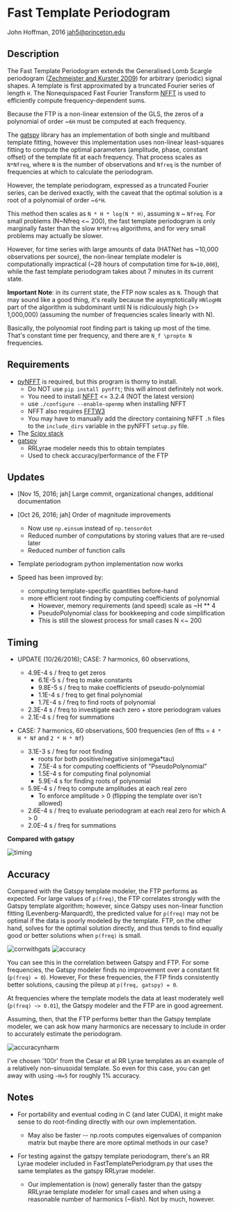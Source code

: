 Fast Template Periodogram
=========================

John Hoffman, 2016
jah5@princeton.edu

Description
-----------
The Fast Template Periodogram extends the Generalised Lomb Scargle
periodogram ([Zechmeister and Kurster 2009](http://adsabs.harvard.edu/cgi-bin/bib_query?arXiv:0901.2573])) 
for arbitrary (periodic) signal shapes. A template is first approximated
by a truncated Fourier series of length `H`. The Nonequispaced Fast Fourier Transform
[NFFT](https://www-user.tu-chemnitz.de/~potts/nfft/) is used
to efficiently compute frequency-dependent sums.

Because the FTP is a non-linear extension of the GLS, the zeros of 
a polynomial of order ~`6H` must be computed at each frequency.

The [gatspy](http://www.astroml.org/gatspy/) library has an implementation of
both single and multiband template fitting, however this implementation
uses non-linear least-squares fitting to compute the optimal parameters 
(amplitude, phase, constant offset) of the template fit at each frequency. That
process scales as `N*Nfreq`, where `N` is the number of observations and
`Nfreq` is the number of frequencies at which to calculate the periodogram.

However, the template periodogram, expressed as a truncated Fourier series,
can be derived exactly, with the caveat that the optimal solution is a root 
of a polynomial of order ~`6*H`.

This method then scales as `N * H * log(N * H)`, assuming `N` ~ `Nfreq`. 
For small problems (N~Nfreq <~ 200), the fast template periodogram is only marginally
faster than the slow `N*Nfreq` algorithms, and for very small problems may actually be slower.

However, for time series with large amounts of data (HATNet has ~10,000 observations
per source), the non-linear template modeler is computationally impractical (~28 hours of 
computation time for `N=10,000`), while the fast template periodogram takes about 7 minutes
in its current state.

**Important Note**: in its current state, the FTP now scales as `N`. Though that
may sound like a good thing, it's really because the asymptotically `HNlogHN` part
of the algorithm is subdominant until N is ridiculously high (>> 1,000,000) (assuming the number
of frequencies scales linearly with N). 

Basically, the polynomial root finding part is taking up most of the time. That's
constant time per frequency, and there are `N_f \propto N` frequencies.

Requirements
------------

* [pyNFFT](https://pypi.python.org/pypi/pyNFFT) is required, but this program is thorny to install.
	* Do NOT use `pip install pynfft`; this will almost definitely not work.
	* You need to install [NFFT](https://www-user.tu-chemnitz.de/~potts/nfft/) <= 3.2.4 (NOT the latest version)
	* use `./configure --enable-openmp` when installing NFFT
	* NFFT also requires [FFTW3](http://www.fftw.org)
	* You may have to manually add the directory containing NFFT `.h` files to the `include_dirs` variable in the pyNFFT `setup.py` file.
* The [Scipy stack](http://www.scipy.org/install.html)
* [gatspy](http://www.astroml.org/gatspy/) 
	* RRLyrae modeler needs this to obtain templates
	* Used to check accuracy/performance of the FTP

Updates
-------
* [Nov 15, 2016; jah] Large commit, organizational changes, additional documentation
* [Oct 26, 2016; jah] Order of magnitude improvements
	* Now use `np.einsum` instead of `np.tensordot`
	* Reduced number of computations by storing values that are re-used later
	* Reduced number of function calls
* Template periodogram python implementation now works

* Speed has been improved by:
	* computing template-specific quantities before-hand
	* more efficient root finding by computing coefficients of polynomial
		* However, memory requirements (and speed) scale as ~H ** 4
		* PseudoPolynomial class for bookkeeping and code simplification
		* This is still the slowest process for small cases N <~ 200

Timing
------

* UPDATE (10/26/2016); CASE: 7 harmonics, 60 observations, 
	* 4.9E-4 s / freq to get zeros
		* 6.1E-5  s / freq to make constants
		* 9.8E-5  s / freq to make coefficients of pseudo-polynomial
		* 1.1E-4  s / freq to get final polynomial
		* 1.7E-4  s / freq to find roots of polynomial
	* 2.3E-4 s / freq to investigate each zero + store periodogram values
	* 2.1E-4 s / freq for summations

* CASE: 7 harmonics, 60 observations, 500 frequencies (len of ffts = `4 * H * Nf` and `2 * H * Nf`)
	* 3.1E-3 s / freq for root finding
		* roots for both positive/negative sin(omega*tau)
		* 7.5E-4 s for computing coefficients of "PseudoPolynomial"
		* 1.5E-4 s for computing final polynomial
		* 5.9E-4 s for finding roots of polynomial
	* 5.9E-4 s / freq to compute amplitudes at each real zero
		* To enforce amplitude > 0 (flipping the template over isn't allowed)
	* 2.6E-4 s / freq to evaluate periodogram at each real zero for which A > 0
	* 2.0E-4 s / freq for summations

**Compared with gatspy** 

![timing](plots/timing.png "Timing compared to gatspy RRLyraeTemplateModeler")

Accuracy
--------

Compared with the Gatspy template modeler, the FTP performs as expected. For large values
of `p(freq)`, the FTP correlates strongly with the Gatspy template algorithm; however,
since Gatspy uses non-linear function fitting (Levenberg-Marquardt), the predicted value for
`p(freq)` may not be optimal if the data is poorly modeled by the template. FTP, on the other 
hand, solves for the optimal solution directly, and thus tends to find equally good or 
better solutions when `p(freq)` is small.

![corrwithgats](plots/accuracy_corr_with_gatspy.png "Correlation to gatspy")
![accuracy](plots/accuracy_gtgatspy.png "Accuracy compared to gatspy")

You can see this in the correlation between Gatspy and FTP. For some frequencies, the
Gatspy modeler finds no improvement over a constant fit (`p(freq) = 0`). However, 
For these frequencies, the FTP finds consistently better solutions, causing the pileup
at `p(freq, gatspy) = 0`. 

At frequencies where the template models the data at least moderately well (`p(freq) ~> 0.01`),
the Gatspy modeler and the FTP are in good agreement.

Assuming, then, that the FTP performs better than the Gatspy template modeler, we can
ask how many harmonics are necessary to include in order to accurately estimate the periodogram.

![accuracynharm](plots/accuracy_gtH10.png)

I've chosen '100r' from the Cesar et al RR Lyrae templates as an example of a relatively non-sinusoidal
template. So even for this case, you can get away with using `~H=5` for roughly 1% accuracy.


Notes
-----

* For portability and eventual coding in C (and later CUDA), it might
  make sense to do root-finding directly with our own implementation.
	* May also be faster -- np.roots computes eigenvalues of 
          companion matrix but maybe there are more optimal methods in our case?
	
* For testing against the gatspy template periodogram, there's an RR Lyrae modeler 
  included in FastTemplatePeriodgram.py that uses the same templates as the gatspy
  RRLyrae modeler.
	* Our implementation is (now) generally faster than the gatspy RRLyrae 
          template modeler for small cases and when using a reasonable number of 
          harmonics (~6ish). Not by much, however.

